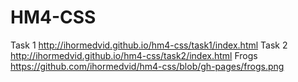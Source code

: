 # HM4-CSS
Task 1 http://ihormedvid.github.io/hm4-css/task1/index.html
Task 2 http://ihormedvid.github.io/hm4-css/task2/index.html
Frogs https://github.com/ihormedvid/hm4-css/blob/gh-pages/frogs.png
